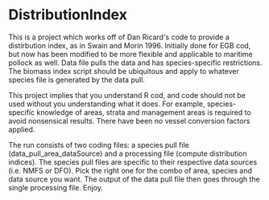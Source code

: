 # DistributionIndex

This is a project which works off of Dan Ricard's code to provide a distirbution index, as in Swain and Morin 1996. Initially done for EGB cod, but now has been modified to be more flexible and applicable to maritime pollock as well. Data file pulls the data and has species-specific restrictions. The biomass index script should be ubiquitous and apply to whatever species file is generated by the data pull.

This project implies that you understand R cod, and code should not be used without you understanding what it does. For example, species-specific knowledge of areas, strata and management areas is required to avoid nonsensical results. There have been no vessel conversion factors applied.

The run consists of two coding files: a species pull file (data_pull_area_dataSource) and a processing file (compute distribution indices). The species pull files are specific to their respective data sources (i.e. NMFS or DFO). Pick the right one for the combo of area, species and data source you want. The output of the data pull file then goes through the single processing file. Enjoy.
